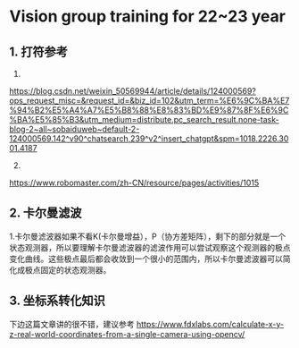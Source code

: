 # Vision group training for 22~23 year

## 1. 打符参考
1.
https://blog.csdn.net/weixin_50569944/article/details/124000569?ops_request_misc=&request_id=&biz_id=102&utm_term=%E6%9C%BA%E7%94%B2%E5%A4%A7%E5%B8%88%E8%83%BD%E9%87%8F%E6%9C%BA%E5%85%B3&utm_medium=distribute.pc_search_result.none-task-blog-2~all~sobaiduweb~default-2-124000569.142^v90^chatsearch,239^v2^insert_chatgpt&spm=1018.2226.3001.4187

2.
https://www.robomaster.com/zh-CN/resource/pages/activities/1015

## 2. 卡尔曼滤波
1.卡尔曼滤波器如果不看K(卡尔曼增益），P（协方差矩阵），剩下的部分就是一个状态观测器，所以要理解卡尔曼滤波器的滤波作用可以尝试观察这个观测器的极点变化曲线。这些极点最后都会收敛到一个很小的范围内，所以卡尔曼滤波器可以简化成极点固定的状态观测器。


## 3. 坐标系转化知识
下边这篇文章讲的很不错，建议参考
https://www.fdxlabs.com/calculate-x-y-z-real-world-coordinates-from-a-single-camera-using-opencv/
